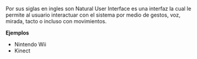 Por sus siglas en ingles son Natural User Interface es una interfaz la cual le permite al usuario interactuar con el sistema por medio de gestos, voz, mirada, tacto o incluso con movimientos.

**Ejemplos**

- Nintendo Wii
- Kinect